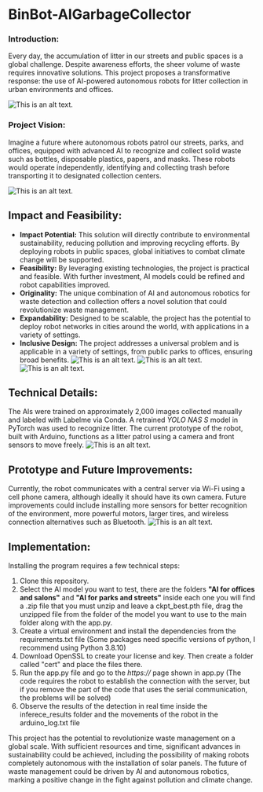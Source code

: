 # BinBot-AIGarbageCollector

### Introduction:
Every day, the accumulation of litter in our streets and public spaces is a global challenge. Despite awareness efforts, the sheer volume of waste requires innovative solutions. This project proposes a transformative response: the use of AI-powered autonomous robots for litter collection in urban environments and offices.

![This is an alt text.](https://i.ibb.co/Krzx2ks/Sin-nombre.png "This is a sample image.")

### Project Vision:
Imagine a future where autonomous robots patrol our streets, parks, and offices, equipped with advanced AI to recognize and collect solid waste such as bottles, disposable plastics, papers, and masks. These robots would operate independently, identifying and collecting trash before transporting it to designated collection centers.

![This is an alt text.](https://i.ibb.co/HnJGdF5/image1.png "This is a sample image.")

## Impact and Feasibility:

* **Impact Potential:** This solution will directly contribute to environmental sustainability, reducing pollution and improving recycling efforts. By deploying robots in public spaces, global initiatives to combat climate change will be supported.
* **Feasibility:** By leveraging existing technologies, the project is practical and feasible. With further investment, AI models could be refined and robot capabilities improved.
* **Originality:** The unique combination of AI and autonomous robotics for waste detection and collection offers a novel solution that could revolutionize waste management.
* **Expandability:** Designed to be scalable, the project has the potential to deploy robot networks in cities around the world, with applications in a variety of settings.
* **Inclusive Design:** The project addresses a universal problem and is applicable in a variety of settings, from public parks to offices, ensuring broad benefits.
![This is an alt text.](https://i.ibb.co/YkYpxMB/1.jpg "This is a sample image.")
![This is an alt text.](https://i.ibb.co/ZSmznCv/pred-0.jpg "This is a sample image.")
![This is an alt text.](https://i.ibb.co/PTV5D6t/3.jpg "This is a sample image.")

## Technical Details:
The AIs were trained on approximately 2,000 images collected manually and labeled with Labelme via Conda. A retrained *YOLO NAS S* model in PyTorch was used to recognize litter. The current prototype of the robot, built with Arduino, functions as a litter patrol using a camera and front sensors to move freely.
![This is an alt text.](https://i.ibb.co/pw60jTn/Screenshot-2.png "This is a sample image.")

## Prototype and Future Improvements:
Currently, the robot communicates with a central server via Wi-Fi using a cell phone camera, although ideally it should have its own camera. Future improvements could include installing more sensors for better recognition of the environment, more powerful motors, larger tires, and wireless connection alternatives such as Bluetooth.
![This is an alt text.](https://i.ibb.co/6tVCxps/Screenshot-3.png "This is a sample image.")

## Implementation:
Installing the program requires a few technical steps:

1. Clone this repository.
2. Select the AI model you want to test, there are the folders **"AI for offices and salons"** and **"AI for parks and streets"** inside each one you will find a .zip file that you must unzip and leave a ckpt_best.pth file, drag the unzipped file from the folder of the model you want to use to the main folder along with the app.py.
3. Create a virtual environment and install the dependencies from the requirements.txt file (Some packages need specific versions of python, I recommend using Python 3.8.10)
4. Download OpenSSL to create your license and key. Then create a folder called "cert" and place the files there.
5. Run the app.py file and go to the *https://* page shown in app.py (The code requires the robot to establish the connection with the server, but if you remove the part of the code that uses the serial communication, the problems will be solved)
6. Observe the results of the detection in real time inside the inferece_results folder and the movements of the robot in the arduino_log.txt file


This project has the potential to revolutionize waste management on a global scale. With sufficient resources and time, significant advances in sustainability could be achieved, including the possibility of making robots completely autonomous with the installation of solar panels. The future of waste management could be driven by AI and autonomous robotics, marking a positive change in the fight against pollution and climate change.
